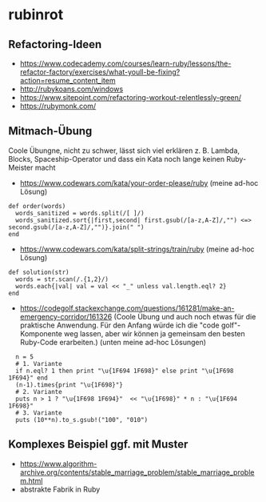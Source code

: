 # rubinrot
## Refactoring-Ideen
- https://www.codecademy.com/courses/learn-ruby/lessons/the-refactor-factory/exercises/what-youll-be-fixing?action=resume_content_item
- http://rubykoans.com/windows
- https://www.sitepoint.com/refactoring-workout-relentlessly-green/
- https://rubymonk.com/
## Mitmach-Übung
Coole Übungne, nicht zu schwer, lässt sich viel erklären z. B. Lambda, Blocks, Spaceship-Operator und dass ein Kata noch lange keinen Ruby-Meister macht
- https://www.codewars.com/kata/your-order-please/ruby
(meine ad-hoc Lösung)
```
def order(words)
  words_sanitized = words.split(/[ ]/)
  words_sanitized.sort{|first,second| first.gsub(/[a-z,A-Z]/,"") <=> second.gsub(/[a-z,A-Z]/,"")}.join(" ")
end
```
- https://www.codewars.com/kata/split-strings/train/ruby
(meine ad-hoc Lösung)
```
def solution(str)
  words = str.scan(/.{1,2}/)
  words.each{|val| val = val << "_" unless val.length.eql? 2}
end
```
- https://codegolf.stackexchange.com/questions/161281/make-an-emergency-corridor/161326
(Coole Übung und auch noch etwas für die praktische Anwendung. Für den Anfang würde ich die "code golf"-Komponente weg lassen, aber wir können ja gemeinsam den besten Ruby-Code erarbeiten.) (unten meine ad-hoc Lösungen)
```
  n = 5
  # 1. Variante
  if n.eql? 1 then print "\u{1F694 1F698}" else print "\u{1F698 1F694}" end
  (n-1).times{print "\u{1F698}"}
  # 2. Variante
  puts n > 1 ? "\u{1F698 1F694}"  << "\u{1F698}" * n : "\u{1F694 1F698}"
  # 3. Variante
  puts (10**n).to_s.gsub!("100", "010")
```
## Komplexes Beispiel ggf. mit Muster
- <https://www.algorithm-archive.org/contents/stable_marriage_problem/stable_marriage_problem.html>
- abstrakte Fabrik in Ruby
